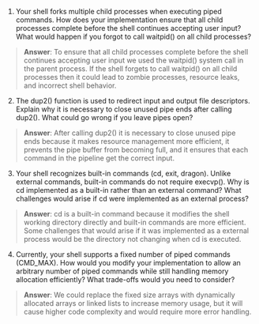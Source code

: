 1. Your shell forks multiple child processes when executing piped commands. How does your implementation ensure that all child processes complete before the shell continues accepting user input? What would happen if you forgot to call waitpid() on all child processes?

> **Answer**: To ensure that all child processes complete before the shell continues accepting user input we used the waitpid() system call in the parent process. If the shell forgets to call waitpid() on all child processes then it could lead to zombie processes, resource leaks, and incorrect shell behavior.

2. The dup2() function is used to redirect input and output file descriptors. Explain why it is necessary to close unused pipe ends after calling dup2(). What could go wrong if you leave pipes open?

> **Answer**: After calling dup2() it is necessary to close unused pipe ends because it makes resource management more efficient, it prevents the pipe buffer from becoming full, and it ensures that each command in the pipeline get the correct input.

3. Your shell recognizes built-in commands (cd, exit, dragon). Unlike external commands, built-in commands do not require execvp(). Why is cd implemented as a built-in rather than an external command? What challenges would arise if cd were implemented as an external process?

> **Answer**: cd is a built-in command because it modifies the shell working directory directly and built-in commands are more efficient. Some challenges that would arise if it was implemented as a external process would be the directory not changing when cd is executed.

4. Currently, your shell supports a fixed number of piped commands (CMD_MAX). How would you modify your implementation to allow an arbitrary number of piped commands while still handling memory allocation efficiently? What trade-offs would you need to consider?

> **Answer**: We could replace the fixed size arrays with dynamically allocated arrays or linked lists to increase memory usage, but it will cause higher code complexity and would require more error handling.
